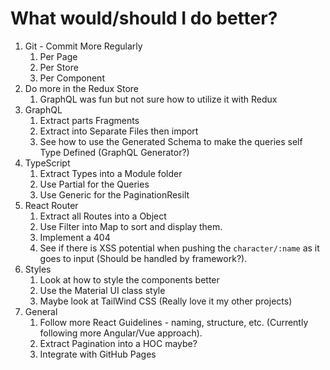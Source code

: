 # What would/should I do better?

1. Git - Commit More Regularly
   1. Per Page
   2. Per Store
   3. Per Component
2. Do more in the Redux Store
   1. GraphQL was fun but not sure how to utilize it with Redux
3. GraphQL
   1. Extract parts Fragments
   2. Extract into Separate Files then import
   3. See how to use the Generated Schema to make the queries self Type Defined (GraphQL Generator?)
4. TypeScript
   1. Extract Types into a Module folder
   2. Use Partial for the Queries
   3. Use Generic for the PaginationResilt
5. React Router
   1. Extract all Routes into a Object
   2. Use Filter into Map to sort and display them.
   3. Implement a 404
   4. See if there is XSS potential when pushing the `character/:name` as it goes to input (Should be handled by framework?).
6. Styles
   1. Look at how to style the components better
   2. Use the Material UI class style
   3. Maybe look at TailWind CSS (Really love it my other projects)
7. General
   1. Follow more React Guidelines - naming, structure, etc. (Currently following more Angular/Vue approach).
   2. Extract Pagination into a HOC maybe?
   3. Integrate with GitHub Pages